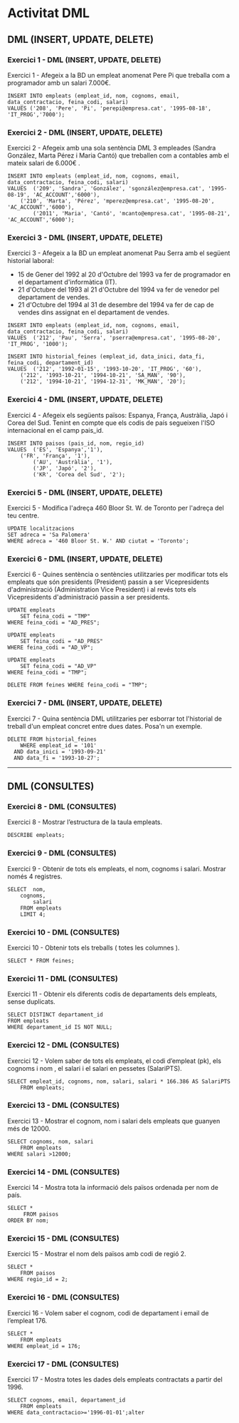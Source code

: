 # Activitat DML

## DML (INSERT, UPDATE, DELETE)

### **Exercici 1 - DML (INSERT, UPDATE, DELETE)**
Exercici 1 - Afegeix a la BD un empleat anomenat Pere Pi que treballa com a
programador amb un salari 7.000€.

```mysql
INSERT INTO empleats (empleat_id, nom, cognoms, email, data_contractacio, feina_codi, salari)
VALUES ('208', 'Pere', 'Pi', 'perepi@empresa.cat', '1995-08-18', 'IT_PROG','7000');
```

### **Exercici 2 - DML (INSERT, UPDATE, DELETE)**
Exercici 2 - Afegeix amb una sola sentència DML 3 empleades (Sandra González, Marta
Pérez i Maria Cantó) que treballen com a contables amb el mateix salari de 6.000€ .

```mysql
INSERT INTO empleats (empleat_id, nom, cognoms, email, data_contractacio, feina_codi, salari)
VALUES 	('209', 'Sandra', 'González', 'sgonzález@empresa.cat', '1995-08-19', 'AC_ACCOUNT','6000'),
	('210', 'Marta', 'Pérez', 'mperez@empresa.cat', '1995-08-20', 'AC_ACCOUNT','6000'),
        ('2011', 'Maria', 'Cantó', 'mcanto@empresa.cat', '1995-08-21', 'AC_ACCOUNT','6000');
```

### **Exercici 3 - DML (INSERT, UPDATE, DELETE)**
Exercici 3 - Afegeix a la BD un empleat anomenat Pau Serra amb el següent historial
laboral:
- 15 de Gener del 1992 al 20 d'Octubre del 1993 va fer de programador en el
departament d'informàtica (IT).
- 21 d'Octubre del 1993 al 21 d'Octubre del 1994 va fer de venedor pel
departament de vendes.
- 21 d'Octubre del 1994 al 31 de desembre del 1994 va fer de cap de vendes dins
assignat en el departament de vendes.

```mysql
INSERT INTO empleats (empleat_id, nom, cognoms, email, data_contractacio, feina_codi, salari)
VALUES 	('212', 'Pau', 'Serra', 'pserra@empresa.cat', '1995-08-20', 'IT_PROG', '1000');

INSERT INTO historial_feines (empleat_id, data_inici, data_fi, feina_codi, departament_id)
VALUES 	('212', '1992-01-15', '1993-10-20', 'IT_PROG', '60'),
	('212', '1993-10-21', '1994-10-21', 'SA_MAN', '90'),
	('212', '1994-10-21', '1994-12-31', 'MK_MAN', '20');
```

### **Exercici 4 - DML (INSERT, UPDATE, DELETE)**
Exercici 4 - Afegeix els següents països: Espanya, França, Austràlia, Japó i Corea del
Sud. Tenint en compte que els codis de país segueixen l'ISO internacional en el camp
pais_id.

```mysql
INSERT INTO paisos (pais_id, nom, regio_id)
VALUES	('ES', 'Espanya','1'),
	('FR', 'França', '1'),
        ('AU', 'Austràlia', '1'),
        ('JP', 'Japó', '2'),
        ('KR', 'Corea del Sud', '2');
```

### **Exercici 5 - DML (INSERT, UPDATE, DELETE)**
Exercici 5 - Modifica l'adreça 460 Bloor St. W. de Toronto per l'adreça del teu centre.

```mysql
UPDATE localitzacions
SET adreca = 'Sa Palomera' 
WHERE adreca = '460 Bloor St. W.' AND ciutat = 'Toronto';
```

### **Exercici 6 - DML (INSERT, UPDATE, DELETE)**
Exercici 6 - Quines sentència o sentències utilitzaries per modificar tots els empleats
que són presidents (President) passin a ser Vicepresidents d'administració
(Administration Vice President) i al revés tots els Vicepresidents d'administració passin a
ser presidents.

```mysql
UPDATE empleats
	SET feina_codi = "TMP"
WHERE feina_codi = "AD_PRES";

UPDATE empleats
	SET feina_codi = "AD_PRES"
WHERE feina_codi = "AD_VP";

UPDATE empleats
	SET feina_codi = "AD_VP"
WHERE feina_codi = "TMP";

DELETE FROM feines WHERE feina_codi = "TMP";
```

### **Exercici 7 - DML (INSERT, UPDATE, DELETE)**
Exercici 7 - Quina sentència DML utilitzaries per esborrar tot l'historial de treball d'un
empleat concret entre dues dates. Posa'n un exemple.

```mysql
DELETE FROM historial_feines
	WHERE empleat_id = '101'
  AND data_inici = '1993-09-21'
  AND data_fi = '1993-10-27';
```

***

## DML (CONSULTES)

### **Exercici 8 - DML (CONSULTES)**
Exercici 8 - Mostrar l’estructura de la taula empleats.

```mysql
DESCRIBE empleats;
```

### **Exercici 9 - DML (CONSULTES)**
Exercici 9 - Obtenir de tots els empleats, el nom, cognoms i salari. Mostrar només 4
registres.

```mysql
SELECT	nom,
	cognoms,
    	salari
	FROM empleats
    LIMIT 4;
```
### **Exercici 10  - DML (CONSULTES)**
Exercici 10 - Obtenir tots els treballs ( totes les columnes ).

```mysql
SELECT * FROM feines;
```

### **Exercici 11 - DML (CONSULTES)**
Exercici 11 - Obtenir els diferents codis de departaments dels empleats, sense duplicats.

```mysql
SELECT DISTINCT departament_id
FROM empleats
WHERE departament_id IS NOT NULL;
```
### **Exercici 12 - DML (CONSULTES)**
Exercici 12 - Volem saber de tots els empleats, el codi d’empleat (pk), els cognoms i
nom , el salari i el salari en pessetes (SalariPTS).

```mysql
SELECT empleat_id, cognoms, nom, salari, salari * 166.386 AS SalariPTS
	FROM empleats;
```

### **Exercici 13 - DML (CONSULTES)**
Exercici 13 - Mostrar el cognom, nom i salari dels empleats que guanyen més de 12000.

```mysql
SELECT cognoms, nom, salari
	FROM empleats 
WHERE salari >12000;
```
### **Exercici 14 - DML (CONSULTES)**
Exercici 14 - Mostra tota la informació dels països ordenada per nom de país.

```mysql
SELECT *
	 FROM paisos
ORDER BY nom;
```

### **Exercici 15 - DML (CONSULTES)**
Exercici 15 - Mostrar el nom dels països amb codi de regió 2.

```mysql
SELECT *
	FROM paisos
WHERE regio_id = 2;
```

### **Exercici 16 - DML (CONSULTES)**
Exercici 16 - Volem saber el cognom, codi de departament i email de l’empleat 176.

```mysql
SELECT *
	FROM empleats
WHERE empleat_id = 176;
```
### **Exercici 17 - DML (CONSULTES)**
Exercici 17 - Mostra totes les dades dels empleats contractats a partir del 1996.

```mysql
SELECT cognoms, email, departament_id
	FROM empleats
WHERE data_contractacio>='1996-01-01';alter
```
